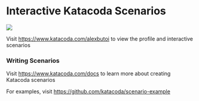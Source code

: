 # Interactive Katacoda Scenarios

[![](http://shields.katacoda.com/katacoda/alexbutoi/count.svg)](https://www.katacoda.com/alexbutoi "Get your profile on Katacoda.com")

Visit https://www.katacoda.com/alexbutoi to view the profile and interactive scenarios

### Writing Scenarios
Visit https://www.katacoda.com/docs to learn more about creating Katacoda scenarios

For examples, visit https://github.com/katacoda/scenario-example
